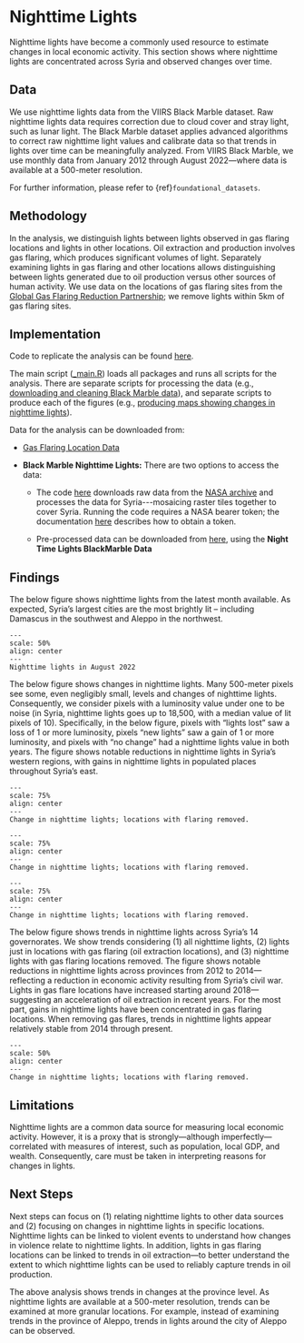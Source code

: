 # Nighttime Lights

Nighttime lights have become a commonly used resource to estimate changes in local economic activity. This section shows where nighttime lights are concentrated across Syria and observed changes over time.

## Data

We use nighttime lights data from the VIIRS Black Marble dataset. Raw nighttime lights data requires correction due to cloud cover and stray light, such as lunar light. The Black Marble dataset applies advanced algorithms to correct raw nighttime light values and calibrate data so that trends in lights over time can be meaningfully analyzed. From VIIRS Black Marble, we use monthly data from January 2012 through August 2022—where data is available at a 500-meter resolution.

For further information, please refer to {ref}`foundational_datasets`.

## Methodology

In the analysis, we distinguish lights between lights observed in gas flaring locations and lights in other locations. Oil extraction and production involves gas flaring, which produces significant volumes of light. Separately examining lights in gas flaring and other locations allows distinguishing between lights generated due to oil production versus other sources of human activity. We use data on the locations of gas flaring sites from the [Global Gas Flaring Reduction Partnership](https://www.worldbank.org/en/programs/gasflaringreduction); we remove lights within 5km of gas flaring sites.

## Implementation

Code to replicate the analysis can be found [here](https://github.com/datapartnership/syria-economic-monitor/tree/main/notebooks/ntl-analysis).

The main script ([_main.R](https://github.com/datapartnership/syria-economic-monitor/tree/main/notebooks/ntl-analysis/_main.R)) loads all packages and runs all scripts for the analysis. There are separate scripts for processing the data (e.g., [downloading and cleaning Black Marble data](https://github.com/datapartnership/syria-economic-monitor/tree/main/notebooks/ntl-analysis/01_download_black_marble.R)), and separate scripts to produce each of the figures (e.g., [producing maps showing changes in nighttime lights](https://github.com/datapartnership/syria-economic-monitor/tree/main/notebooks/ntl-analysis/02_maps_of_ntl_changes.R)).

Data for the analysis can be downloaded from:

* [Gas Flaring Location Data](https://datacatalog.worldbank.org/search/dataset/0037743)

* __Black Marble Nighttime Lights:__ There are two options to access the data:

  * The code [here](https://github.com/datapartnership/syria-economic-monitor/blob/main/notebooks/ntl-analysis/01_download_black_marble.R) downloads raw data from the [NASA archive](https://ladsweb.modaps.eosdis.nasa.gov/missions-and-measurements/products/VNP46A3/) and processes the data for Syria---mosaicing raster tiles together to cover Syria. Running the code requires a NASA bearer token; the documentation [here](https://github.com/ramarty/download_blackmarble) describes how to obtain a token.
  
  * Pre-processed data can be downloaded from [here](https://datacatalog.worldbank.org/int/data/dataset/0063879/syria__night_time_lights), using the __Night Time Lights BlackMarble Data__

## Findings

The below figure shows nighttime lights from the latest month available. As expected, Syria’s largest cities are the most brightly lit – including Damascus in the southwest and Aleppo in the northwest.

```{figure} ../../reports/figures/ntl_syria_2022.png
---
scale: 50%
align: center
---
Nighttime lights in August 2022
```

The below figure shows changes in nighttime lights. Many 500-meter pixels see some, even negligibly small, levels and changes of nighttime lights. Consequently, we consider pixels with a luminosity value under one to be noise (in Syria, nighttime lights goes up to 18,500, with a median value of lit pixels of 10). Specifically, in the below figure, pixels with “lights lost” saw a loss of 1 or more luminosity, pixels “new lights” saw a gain of 1 or more luminosity, and pixels with “no change” had a nighttime lights value in both years. The figure shows notable reductions in nighttime lights in Syria’s western regions, with gains in nighttime lights in populated places throughout Syria’s east.

```{figure} ../../reports/figures/ntl_syria_2019_2022.png
---
scale: 75%
align: center
---
Change in nighttime lights; locations with flaring removed.
```

```{figure} ../../reports/figures/ntl_syria_2020_2022.png
---
scale: 75%
align: center
---
Change in nighttime lights; locations with flaring removed.
```

```{figure} ../../reports/figures/ntl_syria_2021_2022.png
---
scale: 75%
align: center
---
Change in nighttime lights; locations with flaring removed.
```

The below figure shows trends in nighttime lights across Syria’s 14 governorates. We show trends considering (1) all nighttime lights, (2) lights just in locations with gas flaring (oil extraction locations), and (3) nighttime lights with gas flaring locations removed. The figure shows notable reductions in nighttime lights across provinces from 2012 to 2014—reflecting a reduction in economic activity resulting from Syria’s civil war. Lights in gas flare locations have increased starting around 2018—suggesting an acceleration of oil extraction in recent years. For the most part, gains in nighttime lights have been concentrated in gas flaring locations. When removing gas flares, trends in nighttime lights appear relatively stable from 2014 through present.

```{figure} ../../reports/figures/ntl_syria_trends.png
---
scale: 50%
align: center
---
Change in nighttime lights; locations with flaring removed.
```

## Limitations

Nighttime lights are a common data source for measuring local economic activity. However, it is a proxy that is strongly—although imperfectly—correlated with measures of interest, such as population, local GDP, and wealth. Consequently, care must be taken in interpreting reasons for changes in lights.

## Next Steps

Next steps can focus on (1) relating nighttime lights to other data sources and (2) focusing on changes in nighttime lights in specific locations. Nighttime lights can be linked to violent events to understand how changes in violence relate to nighttime lights. In addition, lights in gas flaring locations can be linked to trends in oil extraction—to better understand the extent to which nighttime lights can be used to reliably capture trends in oil production.

The above analysis shows trends in changes at the province level. As nighttime lights are available at a 500-meter resolution, trends can be examined at more granular locations. For example, instead of examining trends in the province of Aleppo, trends in lights around the city of Aleppo can be observed.
